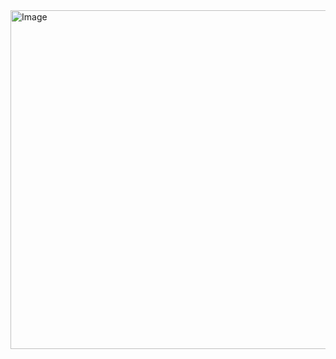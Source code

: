 <img width="824" height="542" alt="Image" src="https://github.com/user-attachments/assets/3002d2b8-bd7b-4b7d-9c19-c92e2a9dcc72" />
<!--
<img width="824" height="542" alt="Image" src="https://github.com/user-attachments/assets/3002d2b8-bd7b-4b7d-9c19-c92e2a9dcc72" />

